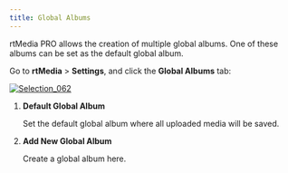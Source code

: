 ```yaml
---
title: Global Albums
---
```


rtMedia PRO allows the creation of multiple global albums. One of these albums can be set as the default global album.

Go to **rtMedia** > **Settings**, and click the **Global Albums** tab:

[![Selection_062](http://docs.rtcamp.com/wp-content/uploads/2014/08/Selection_062.png)](http://docs.rtcamp.com/wp-content/uploads/2014/08/Selection_062.png)
	
1. **Default Global Album**
  
    Set the default global album where all uploaded media will be saved.

	
2. **Add New Global Album**
  
    Create a global album here.



